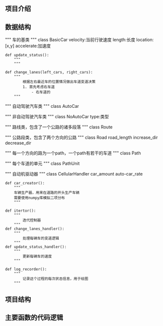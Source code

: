 ## 项目介绍
## 数据结构
"""
车的基类
"""
class BasicCar
	velocity:当前行驶速度
	length:长度
	location:[x,y]
	accelerate:加速度


	def update_status():
		"""
		"""

	def change_lanes(left_cars, right_cars):	
		"""
			根据左右最近车的位置情况做出车道变道决策
			1. 首先考虑右车道
				- 右车道的
		"""

	
"""
自动驾驶汽车类
"""
class AutoCar


"""
非自动驾驶汽车类
"""
class NoAutoCar
	type:类型


"""
路线类，包含了一个公路的诸多段落
"""
class Route

"""
公路段类，包含了两个方向的公路
"""
class Road
	road_length
	increase_dir
	decrease_dir


"""
每一个方向的路为一个path，一个path有若干的车道
"""
class Path


"""
每个车道的单元
"""
class PathUnit


"""
自动机驱动器
"""
class CellularHandler
	car_amount
	auto-car_rate

	def car_creator():
		"""
		车辆生产器，用来在道路的开头生产车辆
		需要使用numpy库模拟二项分布
		"""

	def itertor():
		"""
			迭代控制器
		"""
	def change_lanes_handler():
		"""
			处理每辆车的变道逻辑
		"""
	def update_status_handler():
		"""
			更新每辆车的速度
		"""
	
	def log_recorder():
		"""
			记录这个过程的每次状态信息，用于绘图
		"""




## 项目结构
## 主要函数的代码逻辑